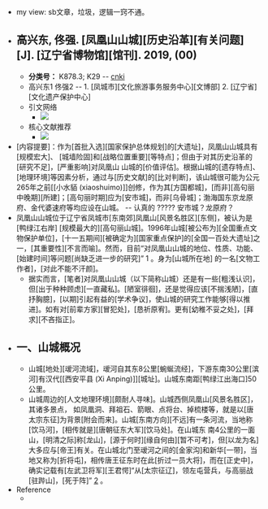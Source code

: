 - my view: sb文章，垃圾，逻辑一窍不通。
- ## 高兴东, 佟强. [凤凰山山城][历史沿革][有关问题][J]. [辽宁省博物馆][馆刊]. 2019, (00)
    - **分类号：** K878.3; K29 -- [cnki](https://kns.cnki.net/kcms/detail/detail.aspx?dbcode=CJFN&dbname=CJFN2019&filename=LNBW201900004&v=1sJO2K63dsPTvoj7nUmTS4bNp2e2ekI8XfArESifkm2ddG8HpYEB%mmd2F%mmd2FCmJ7iei%mmd2BtN)
    - 高兴东1 佟强2 -- 1. [凤城市][文化旅游事务服务中心][文博部] 2. [辽宁省][文化遗产保护中心]
    - 引文网络
        - ![](https://firebasestorage.googleapis.com/v0/b/firescript-577a2.appspot.com/o/imgs%2Fapp%2FXELiu-NovaKG%2Fy-fHalAY5N.png?alt=media&token=b89ef5fc-c2f6-431e-910b-32e1c70b393a)
    - 核心文献推荐
        - ![](https://firebasestorage.googleapis.com/v0/b/firescript-577a2.appspot.com/o/imgs%2Fapp%2FXELiu-NovaKG%2FlT8qwsY1v_.png?alt=media&token=5a8ccfed-e73d-42f1-847c-aa0d5b7f502c)
- [内容提要]：作为[首批入选][国家保护总体规划]的[大遗址]，凤凰山山城具有[规模宏大]、 [城墙险固]和[战略位置重要][等特点]；但由于对其历史沿革的[研究不足]，[严重影响]对凤凰山 山城的[价值评估]。根据山城的[遗存特点]、[地理环境]等因素分析，通过与[历史文献]的[比对判断]，该山城很可能为公元265年之前[[小水貊 (xiaoshuimo)]]创修，作为其[方国都城]，[而非][高句丽中晚期][所建]；[高句丽时期]应为[安市城]，而非[乌骨城]；渤海国东京龙原府、金代婆速府等均应设在山城。 -- 认真的 ????? 安市城？龙原府？
- 凤凰山山城位于辽宁省凤城市[东南郊]凤凰山[风景名胜区][东侧]，被认为是[鸭绿江右岸] [规模最大的][高句丽山城]。1996年山城[被公布为][全国重点文物保护单位]，[十一五期间][被确定为][国家重点保护]的[全国一百处大遗址]之一，[其重要性][不言而喻]。然而，目前“对凤凰山山城的地位、性质、功能、[始建时间]等问题[尚缺乏进一步的研究]” 1 。身为[山城所在地] 的一名[文物工作者]，[对此不能不汗颜]。
    - 据实而言，[笔者]对凤凰山山城（以下简称山城）还是有一些[粗浅认识]，但[出于种种顾虑][一直藏私]。[陋室徘徊]，还是觉得应该[不揣浅陋]，[直抒胸臆]，[以期]引起有益的[学术争议]，使山城的研究工作能够[得以推进]。如有对[前辈方家][冒犯处]，[恳祈原宥]。更有[幼稚不妥之处]，[拜求][不吝指正]。
- ## 一、山城概况
    - 山城[地处][叆河流域]，叆河自其东8公里[蜿蜒流经]，下游东南30公里[滨河]有汉代[[西安平县 (Xi Anping)]][城址]。山城东南距[鸭绿江出海口]50公里。
    - 山城周边的[人文地理环境][颇耐人寻味]。山城西侧凤凰山[风景名胜区]，其诸多景点， 如凤凰洞、拜祖石、箭眼、点将台、掉梳楼等，就是以[唐太宗东征]为背景[附会而来]。山城[东南方向][不远]有一条河流，当地称[饮马河]，[相传就是][唐朝征东大军][饮马处]。在山城东 南4公里的一面山，[明清之际]称[龙山]，[源于何时][缘自何由][暂不可考]，但[以龙为名]大多应与[帝王]有关。在山城北门至叆河之间的[金家沟]和新华[一带]，当地又称为[折将屯]，相传唐王征东时在此[折过一员大将]，而在[正史中]，确实记载有[左武卫将军][王君愕]“从[太宗征辽]，领左屯营兵，与高丽战[驻跸山]，[死于阵]” [2](((Fao7xnGXv))) 。
- Reference 
    - [2]: 《新唐书》[卷一百一十六]《王及善传》。
